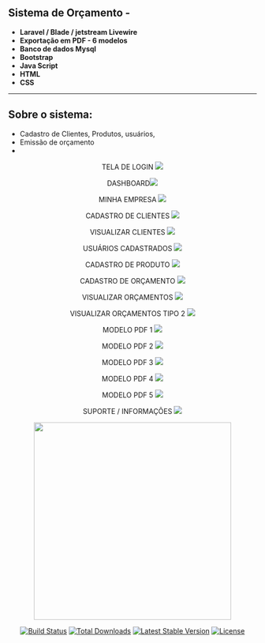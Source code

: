 ## Sistema de Orçamento -
- **Laravel / Blade / jetstream Livewire**
- **Exportação em PDF - 6 modelos** 
- **Banco de dados Mysql**
- **Bootstrap**
- **Java Script**
- **HTML**
- **CSS**
<hr>

## Sobre o sistema:
- Cadastro de Clientes, Produtos, usuários, 
- Emissão de orçamento
- 

<p align="center"> TELA DE LOGIN <img src="https://github.com/igorarrudabatista/Imagens/blob/main/imagem_2022-05-30_161606930.png" />
<p align="center"> DASHBOARD<img src="https://github.com/igorarrudabatista/Imagens/blob/main/imagem_2022-05-30_161622339.png" />
<p align="center"> MINHA EMPRESA <img src="https://github.com/igorarrudabatista/Imagens/blob/main/imagem_2022-05-30_161638225.png" />
<p align="center"> CADASTRO DE CLIENTES <img src="https://github.com/igorarrudabatista/Imagens/blob/main/imagem_2022-05-30_161710788.png" />
<p align="center"> VISUALIZAR CLIENTES <img src="https://github.com/igorarrudabatista/Imagens/blob/main/imagem_2022-05-30_161807155.png" />
<p align="center"> USUÁRIOS CADASTRADOS  <img src="https://github.com/igorarrudabatista/Imagens/blob/main/imagem_2022-05-30_161819606.png" />
<p align="center"> CADASTRO DE PRODUTO  <img src="https://github.com/igorarrudabatista/Imagens/blob/main/imagem_2022-05-30_161832888.png" />
<p align="center"> CADASTRO DE ORÇAMENTO  <img src="https://github.com/igorarrudabatista/Imagens/blob/main/imagem_2022-05-30_161849602.png" />
<p align="center"> VISUALIZAR ORÇAMENTOS  <img src="https://github.com/igorarrudabatista/Imagens/blob/main/imagem_2022-05-30_161909999.png" />
<p align="center"> VISUALIZAR ORÇAMENTOS TIPO 2  <img src="https://github.com/igorarrudabatista/Imagens/blob/main/imagem_2022-05-30_161922998.png" />
<p align="center"> MODELO PDF 1 <img src="https://github.com/igorarrudabatista/Imagens/blob/main/imagem_2022-05-30_162438063.png" />
<p align="center"> MODELO PDF 2  <img src="https://github.com/igorarrudabatista/Imagens/blob/main/imagem_2022-05-30_162454242.png" />
<p align="center"> MODELO PDF 3  <img src="https://github.com/igorarrudabatista/Imagens/blob/main/imagem_2022-05-30_162509721.png" />
<p align="center"> MODELO PDF 4  <img src="https://github.com/igorarrudabatista/Imagens/blob/main/imagem_2022-05-30_165702012.png" />
<p align="center"> MODELO PDF 5  <img src="https://github.com/igorarrudabatista/Imagens/blob/main/imagem_2022-05-30_162531570.png" />
<p align="center"> SUPORTE / INFORMAÇÕES  <img src="https://github.com/igorarrudabatista/Imagens/blob/main/imagem_2022-05-30_162637917.png" />


    
    
<p align="center"><a href="https://laravel.com" target="_blank"><img src="https://raw.githubusercontent.com/laravel/art/master/logo-lockup/5%20SVG/2%20CMYK/1%20Full%20Color/laravel-logolockup-cmyk-red.svg" width="400"></a></p>

<p align="center">
<a href="https://travis-ci.org/laravel/framework"><img src="https://travis-ci.org/laravel/framework.svg" alt="Build Status"></a>
<a href="https://packagist.org/packages/laravel/framework"><img src="https://img.shields.io/packagist/dt/laravel/framework" alt="Total Downloads"></a>
<a href="https://packagist.org/packages/laravel/framework"><img src="https://img.shields.io/packagist/v/laravel/framework" alt="Latest Stable Version"></a>
<a href="https://packagist.org/packages/laravel/framework"><img src="https://img.shields.io/packagist/l/laravel/framework" alt="License"></a>
</p>
